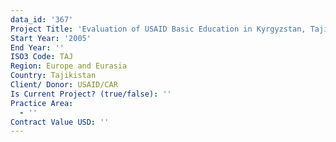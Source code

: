 ```yaml
---
data_id: '367'
Project Title: 'Evaluation of USAID Basic Education in Kyrgyzstan, Tajikistan, and Uzbekistan'
Start Year: '2005'
End Year: ''
ISO3 Code: TAJ
Region: Europe and Eurasia
Country: Tajikistan
Client/ Donor: USAID/CAR
Is Current Project? (true/false): ''
Practice Area:
  - ''
Contract Value USD: ''
---
```


